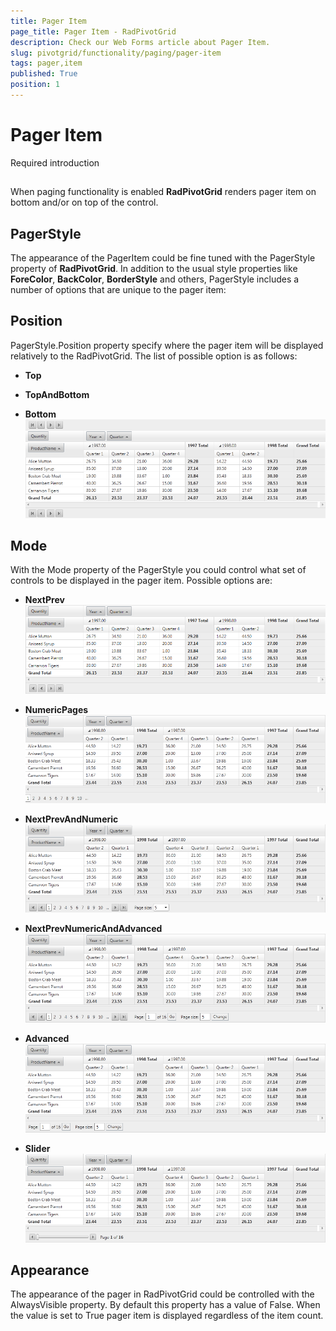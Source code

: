 ```yaml
---
title: Pager Item
page_title: Pager Item - RadPivotGrid
description: Check our Web Forms article about Pager Item.
slug: pivotgrid/functionality/paging/pager-item
tags: pager,item
published: True
position: 1
---
```


# Pager Item



Required introduction

## 

When paging functionality is enabled **RadPivotGrid** renders pager item on bottom and/or on top of the control.

## PagerStyle

The appearance of the PagerItem could be fine tuned with the PagerStyle property of **RadPivotGrid**. In addition to the usual style properties like **ForeColor**, **BackColor**, **BorderStyle** and others, PagerStyle includes a number of options that are unique to the pager item:

## Position

PagerStyle.Position property specify where the pager item will be displayed relatively to the RadPivotGrid. The list of possible option is as follows:

* **Top**

* **TopAndBottom**

* **Bottom**
![PivotGrid Top and Bottom Pager](images/PivotGrid-PagerPosition.png)

## Mode

With the Mode property of the PagerStyle you could control what set of controls to be displayed in the pager item. Possible options are:

* **NextPrev**
![Pivot Grid-Pager Style 1](images/PivotGrid-PagerStyle1.png)

* **NumericPages**
![Numeric Pager](images/PivotGrid-PagerStyle2.png)

* **NextPrevAndNumeric**
![NexPrev and Numeric Pager](images/PivotGrid-PagerStyle3.png)

* **NextPrevNumericAndAdvanced**
![NexPrev and Numeric Pager and Advanced](images/PivotGrid-PagerStyle4.png)

* **Advanced**
![Advanced Pager](images/PivotGrid-PagerStyle5.png)

* **Slider**
![Slider pager](images/PivotGrid-PagerStyle6.png)

## Appearance

The appearance of the pager in RadPivotGrid could be controlled with the AlwaysVisible property. By default this property has a value of False. When the value is set to True pager item is displayed regardless of the item count.
